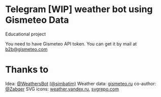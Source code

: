 # Telegram [WIP] weather bot using Gismeteo Data

Educational project 

You need to have Gismeteo API token. You can get it by mail at b2b@gismeteo.com

# Thanks to
Idea: [@WeathersBot](https://t.me/WeathersBot) [(@simbatim)](https://t.me/simbatim)
Weather data: [gismeteo.ru](https://gismeteo.ru)
co-author: [@Zabqer](https://github.com/Zabqer)
SVG icons: [weather.yandex.ru](https://weather.yandex.ru), [svgrepo.com](https://gismeteo.ru)

